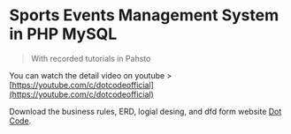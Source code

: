# Sports Events Management System in PHP MySQL

> With recorded tutorials in Pahsto

You can watch the detail video on youtube > [https://youtube.com/c/dotcodeofficial](https://youtube.com/c/dotcodeofficial)

Download the business rules, ERD, logial desing, and dfd form  website [Dot Code](https://dotcodeofficial.com).
